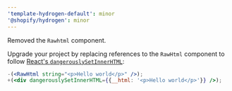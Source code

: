 ```yaml
---
'template-hydrogen-default': minor
'@shopify/hydrogen': minor
---
```


Removed the `Rawhtml` component.

Upgrade your project by replacing references to the `RawHtml` component to follow
   [React's `dangerouslySetInnerHTML`](https://reactjs.org/docs/dom-elements.html#dangerouslysetinnerhtml):

```jsx
-(<RawHtml string="<p>Hello world</p>" />);
+(<div dangerouslySetInnerHTML={{__html: '<p>Hello world</p>'}} />);
```
